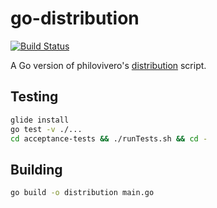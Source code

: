 go-distribution
===============
[![Build Status](https://travis-ci.org/bradfordboyle/go-distribution.svg?branch=master)](https://travis-ci.org/bradfordboyle/go-distribution)

A Go version of philovivero's [distribution][] script.

Testing
-------

```sh
glide install
go test -v ./...
cd acceptance-tests && ./runTests.sh && cd -
```

Building
--------

```sh
go build -o distribution main.go
```

[distribution]: https://github.com/philovivero/distribution
